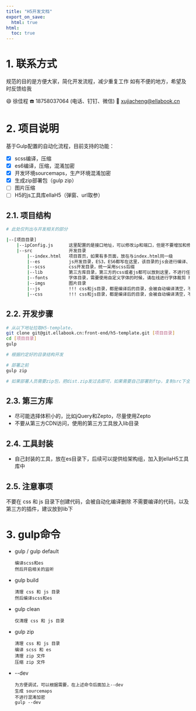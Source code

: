 ```yaml
---
title: "H5开发文档"
export_on_save:
  html: true
html: 
  toc: true
---
```

# 1. 联系方式

规范的目的是方便大家，简化开发流程，减少重复工作
如有不便的地方，希望及时反馈给我

:smile: 徐佳程
:phone: 18758037064 (电话、钉钉、微信)
:email: xujiacheng@ellabook.cn

# 2. 项目说明

基于Gulp配置的自动化流程，目前支持的功能：

- [x] scss编译，压缩
- [x] es6编译，压缩，混淆加密
- [x] 开发环境sourcemaps，生产环境混淆加密
- [x] 生成zip部署包（gulp zip）
- [ ] 图片压缩
- [ ] H5的js工具库ellaH5（弹窗、url取参）

## 2.1. 项目结构

```sh
# 此处仅列出与开发相关的部分

|--[项目目录]
    |--ipConfig.js      这里配置的是接口地址，可以修改ip和端口，但是不要增加和修改额外部分
    |--src              开发目录
        |--index.html   项目首页，如果有多页面，放在与index.html同一级
        |--es           js开发目录，ES3，ES6都写在这里，该目录的js会进行编译、压缩、混淆
        |--scss         css开发目录，统一采用scss后缀
        |--lib          第三方库目录，第三方的css或者js都可以放到这里，不进行任何压缩，例如zepto.min.js
        |--fonts        字体目录，需要使用自定义字体的时候，请在线进行字体裁剪 https://www.disidu.com/online-ttf-subset.html
        |--imgs         图片目录
        |--js           !!! css和js目录，都是编译后的目录，会被自动编译清空，不要手动在这两个目录写任何代码
        |--css          !!! css和js目录，都是编译后的目录，会被自动编译清空，不要手动在这两个目录写任何代码
```

## 2.2. 开发步骤


```sh
# 从以下地址拉取H5-template，
git clone git@git.ellabook.cn:front-end/h5-template.git [项目目录]
cd [项目目录]
gulp

# 根据约定好的目录结构开发

# 部署之前
gulp zip

# 如果部署人员需要zip包，把dist.zip发过去即可，如果需要自己部署到ftp，复制src下全部内容即可

```

## 2.3. 第三方库

* 尽可能选择体积小的，比如jQuery和Zepto，尽量使用Zepto
* 不要从第三方CDN访问，使用的第三方工具放入lib目录

## 2.4. 工具封装

* 自己封装的工具，放在es目录下，后续可以提供给架构组，加入到ellaH5工具库中


## 2.5. 注意事项
不要在 css 和 js 目录下创建代码，会被自动化编译删除
不需要编译的代码，以及第三方的插件，建议放到lib下

# 3. gulp命令


- gulp / gulp default

      编译scss和es
      然后开启相关的监听

- gulp build

      清理 css 和 js 目录
      然后编译scss和es

- gulp clean

      仅清理 css 和 js 目录

- gulp zip

      清理 css 和 js 目录
      编译 scss 和 es
      清理 zip 文件
      压缩 zip 文件

- --dev

      为方便调试，可以根据需要，在上述命令后面加上--dev
      生成 sourcemaps
      不进行混淆加密
      gulp --dev

